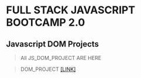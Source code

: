 # FULL STACK JAVASCRIPT BOOTCAMP 2.0

## Javascript DOM Projects

>All JS_DOM_PROJECT ARE HERE

>DOM_PROJECT [[LINK]](https://github.com/2azahar786/Javascript_DOM_Project)
